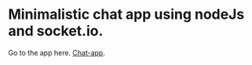 # Minimalistic chat app using nodeJs and socket.io.

Go to the app here. [Chat-app](https://minimalistic-chat-app.herokuapp.com/chat.html?username=shereyar&room=101).
